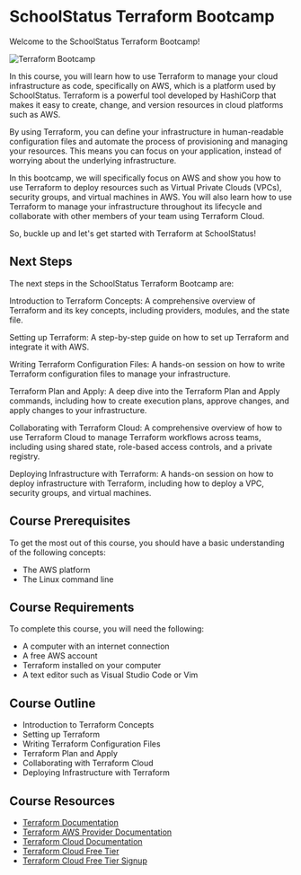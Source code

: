 # SchoolStatus Terraform Bootcamp

Welcome to the SchoolStatus Terraform Bootcamp!

![Terraform Bootcamp](https://user-images.githubusercontent.com/19922556/217238783-068597d5-91b0-4273-b21a-4c8b394a7b97.png)

In this course, you will learn how to use Terraform to manage your cloud infrastructure as code, specifically on AWS, which is a platform used by SchoolStatus. Terraform is a powerful tool developed by HashiCorp that makes it easy to create, change, and version resources in cloud platforms such as AWS.

By using Terraform, you can define your infrastructure in human-readable configuration files and automate the process of provisioning and managing your resources. This means you can focus on your application, instead of worrying about the underlying infrastructure.

In this bootcamp, we will specifically focus on AWS and show you how to use Terraform to deploy resources such as Virtual Private Clouds (VPCs), security groups, and virtual machines in AWS. You will also learn how to use Terraform to manage your infrastructure throughout its lifecycle and collaborate with other members of your team using Terraform Cloud.

So, buckle up and let's get started with Terraform at SchoolStatus!

## Next Steps

The next steps in the SchoolStatus Terraform Bootcamp are:

Introduction to Terraform Concepts: A comprehensive overview of Terraform and its key concepts, including providers, modules, and the state file.

Setting up Terraform: A step-by-step guide on how to set up Terraform and integrate it with AWS.

Writing Terraform Configuration Files: A hands-on session on how to write Terraform configuration files to manage your infrastructure.

Terraform Plan and Apply: A deep dive into the Terraform Plan and Apply commands, including how to create execution plans, approve changes, and apply changes to your infrastructure.

Collaborating with Terraform Cloud: A comprehensive overview of how to use Terraform Cloud to manage Terraform workflows across teams, including using shared state, role-based access controls, and a private registry.

Deploying Infrastructure with Terraform: A hands-on session on how to deploy infrastructure with Terraform, including how to deploy a VPC, security groups, and virtual machines.

## Course Prerequisites

To get the most out of this course, you should have a basic understanding of the following concepts:

* The AWS platform
* The Linux command line

## Course Requirements

To complete this course, you will need the following:

* A computer with an internet connection
* A free AWS account
* Terraform installed on your computer
* A text editor such as Visual Studio Code or Vim

## Course Outline

* Introduction to Terraform Concepts
* Setting up Terraform
* Writing Terraform Configuration Files
* Terraform Plan and Apply
* Collaborating with Terraform Cloud
* Deploying Infrastructure with Terraform

## Course Resources

* [Terraform Documentation](https://www.terraform.io/docs/index.html)
* [Terraform AWS Provider Documentation](https://registry.terraform.io/providers/hashicorp/aws/latest/docs)
* [Terraform Cloud Documentation](https://www.terraform.io/docs/cloud/index.html)
* [Terraform Cloud Free Tier](https://www.terraform.io/docs/cloud/free/index.html)
* [Terraform Cloud Free Tier Signup](https://app.terraform.io/signup/account)
